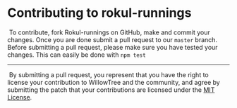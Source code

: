 # Contributing to rokul-runnings

​
To contribute, fork Rokul-runnings on GitHub, make and commit your changes.
Once you are done submit a pull request to our `master` branch.
​
Before submitting a pull request, please make sure you have tested your changes. This can easily be done with `npm test`
​

---

​
By submitting a pull request, you represent that you have the right to license
your contribution to WillowTree and the community, and agree by submitting the patch
that your contributions are licensed under the [MIT License](LICENSE.md).
